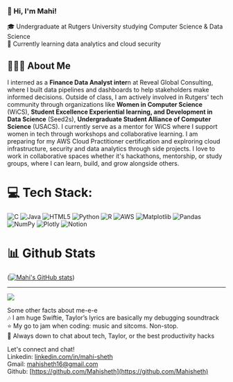 ### 👋 Hi, I'm Mahi!

🎓 Undergraduate at Rutgers University studying Computer Science & Data Science<br/>
💭 Currently learning data analytics and cloud security<br/>

## 👩🏻‍💻 About Me<br/>
I interned as a **Finance Data Analyst inter**n at Reveal Global Consulting, where I built data pipelines and dashboards to help stakeholders make informed decisions. Outside of class, I am actively involved in Rutgers' tech community through organizations like **Women in Computer Science** (WiCS), **Student Excellence Experiential learning, and Development in Data Science** (Seed2s), **Undergraduate Student Alliance of Computer Science** (USACS). I currently serve as a mentor for WiCS where I support women in tech through workshops and collaborative learning. I am preparing for my AWS Cloud Practitioner certification and explroring cloud infrastructure, security and data analytics through side projects. I love to work in collaborative spaces whether it's hackathons, mentorship, or study groups, where I can learn, build, and grow alongside others. <br/>

# 💻 Tech Stack:<br/>
![C](https://img.shields.io/badge/c-%2300599C.svg?style=for-the-badge&logo=c&logoColor=white) ![Java](https://img.shields.io/badge/java-%23ED8B00.svg?style=for-the-badge&logo=openjdk&logoColor=white) ![HTML5](https://img.shields.io/badge/html5-%23E34F26.svg?style=for-the-badge&logo=html5&logoColor=white) ![Python](https://img.shields.io/badge/python-3670A0?style=for-the-badge&logo=python&logoColor=ffdd54) ![R](https://img.shields.io/badge/r-%23276DC3.svg?style=for-the-badge&logo=r&logoColor=white) ![AWS](https://img.shields.io/badge/AWS-%23FF9900.svg?style=for-the-badge&logo=amazon-aws&logoColor=white) ![Matplotlib](https://img.shields.io/badge/Matplotlib-%23ffffff.svg?style=for-the-badge&logo=Matplotlib&logoColor=black) ![Pandas](https://img.shields.io/badge/pandas-%23150458.svg?style=for-the-badge&logo=pandas&logoColor=white) ![NumPy](https://img.shields.io/badge/numpy-%23013243.svg?style=for-the-badge&logo=numpy&logoColor=white) ![Plotly](https://img.shields.io/badge/Plotly-%233F4F75.svg?style=for-the-badge&logo=plotly&logoColor=white) ![Notion](https://img.shields.io/badge/Notion-%23000000.svg?style=for-the-badge&logo=notion&logoColor=white)<br/>

<!-- GitHub stats - https://github.com/anuraghazra/github-readme-stats -->
# 📊 Github Stats<br/>
([![Mahi's GitHub stats](https://github-readme-stats.vercel.app/api?username=Mahisheth&show_icons=true&theme=github_dark)](https://github.com/anuraghazra/github-readme-stats))

---
[![](https://visitcount.itsvg.in/api?id=Mahisheth&icon=3&color=1)](https://visitcount.itsvg.in)

Some other facts about me-e-e<br/>
🎶 I am huge Swiftie, Taylor’s lyrics are basically my debugging soundtrack<br/>
⭐️ My go to jam when coding: music and sitcoms. Non-stop.<br>
💬 Always down to chat about tech, Taylor, or the best productivity hacks<br/>

Let's connect and chat!<br/>
Linkedin: [linkedin.com/in/mahi-sheth](http://linkedin.com/in/mahi-sheth)<br/>
Gmail: [mahisheth16@gmail.com](mahisheth16@gmail.com)<br/>
Github: [https://github.com/Mahisheth](https://github.com/Mahisheth)<br/>

<!-- Proudly created with GPRM ( https://gprm.itsvg.in ) -->
